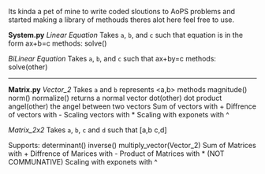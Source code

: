 Its kinda a pet of mine to write coded sloutions to AoPS problems and started making a library of methouds theres alot here feel free to use.

**System.py**
*Linear Equation*
Takes `a`, `b`, and `c` such that equation is in the form ax+b=c methods:
  solve() 

*BiLinear Equation*
Takes `a`, `b`, and `c` such that ax+by=c methods:
  solve(other)

  --------------------------------------
  **Matrix.py**
  *Vector_2*
  Takes `a` and `b` represents <a,b> methods
    magnitude()
    norm()
    normalize() returns a normal vector
    dot(other) dot product
    angel(other) the angel between two vectors
    Sum of vectors with +
    Diffrence of vectors with -
    Scaling vectors with *
    Scaling with exponets with ^

*Matrix_2x2*
Takes `a`, `b`, `c` and `d` such that
[a,b
 c,d]

Supports:
  determinant()
  inverse()
  multiply_vector(Vector_2)
  Sum of Matrices with +
  Diffrence of Marices with -
  Product of Matrices with * (NOT COMMUNATIVE)
  Scaling with exponets with ^


  
